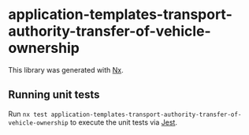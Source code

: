 <!-- gitbook-ignore -->

# application-templates-transport-authority-transfer-of-vehicle-ownership

This library was generated with [Nx](https://nx.dev).

## Running unit tests

Run `nx test application-templates-transport-authority-transfer-of-vehicle-ownership` to execute the unit tests via [Jest](https://jestjs.io).
